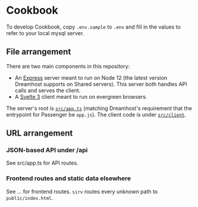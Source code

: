 # Cookbook

To develop Cookbook, copy `.env.sample` to `.env` and fill in the values to
refer to your local mysql server.

## File arrangement

There are two main components in this repository:

* An [Express](https://expressjs.com/) server meant to run on Node 12 (the
  latest version Dreamhost supports on Shared servers). This server both handles
  API calls and serves the client.
* A [Svelte 3](https://svelte.dev/) client meant to run on evergreen browsers.

The server's root is [`src/app.ts`](./src/app.ts) (matching Dreamhost's
requirement that the entrypoint for Passenger be `app.js`). The client code is
under [`src/client`](./src/client).

## URL arrangement

### JSON-based API under /api

See src/app.ts for API routes.

### Frontend routes and static data elsewhere

See ... for frontend routes. `sirv` routes every unknown path to `public/index.html`.

